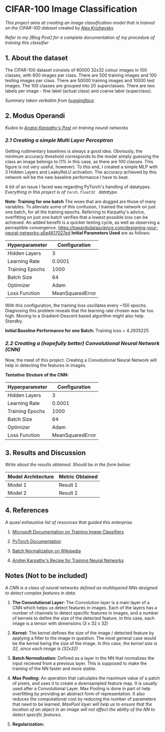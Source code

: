 # **CIFAR-100 Image Classification** 
_This project aims at creating an image classification model that is trained on the CIFAR-100 dataset_
created by [Alex Krizhevsky](https://www.cs.toronto.edu/~kriz/cifar.html)

_Refer to my [Blog Post] for a complete documentation of my procedure of training this 
classifier_

## **1. About the dataset**
The CIFAR-100 dataset consists of 60000 32x32
colour images in 100 classes, with 600 images 
per class. There are 500 training images and 
100 testing images per class. There are 50000 
training images and 10000 test images. 
The 100 classes are grouped into 20 
superclasses. There are two labels per 
image - fine label (actual class) and coarse label
(superclass).

_Summary taken verbatim from [huggingface](https://huggingface.co/datasets/cifar100)_


## **2. Modus Operandi**

_Kudos to [Andrej Karpathy's Post](https://karpathy.github.io/2019/04/25/recipe/) on 
training neural networks_  

### _**2.1 Creating a simple Multi Layer Perceptron**_
Getting rudimentary baselines is always a good idea. Obviously, the minimum accuracy threshold corresponds to the model simply guessing the class an image belongs to (1% in this case, as there are 100 classes. This figure is not very useful, however). To this end, I created a simple MLP with 3 Hidden Layers and LeakyReLU activation. 
The accuracy achieved by this network will be the new baseline performance I have to beat.

A bit of an issue I faced was regarding PyTorch's handling of datatypes. _Everything in this project is of ``` torch.float32  ``` datatype._

**Note: Training for one batch**
The woes that are dogged are those of many variables. To alleviate some of this confusion, I trained the network on just one batch, for all the training epochs. Referring to Karpathy's advice, overfitting on just one batch verifies that a lowest possible loss can be achieved. An added benefit is a quicker testing cycle, as well as observing a perceptible convergence. 
https://towardsdatascience.com/designing-your-neural-networks-a5e4617027ed
**Initial Parameters Used** are as follows: 

| **Hyperparameter**     |   **Configuration** |
|------------------------|---------------------|
| Hidden Layers          | 3                   |
| Learning Rate          |     0.0001          |
| Training Epochs        |     1000            |
| Batch Size             |       64            |
| Optimizer              | Adam                |
| Loss Function          | MeanSquaredError    |

With this configuration, the training loss oscillates every ~150 epochs. Diagnosing this problem reveals that the learning rate chosen was far too high. Moving to a Gradient-Descent based algorithm might also help. Standby.

**Initial Baseline Performance for one Batch:** Training loss = 4.2935225
    



### _**2.2 Creating a (hopefully better) Convolutional Neural Network (CNN)**_

Now, the meat of this project. Creating a Convolutional Neural Network will help in detecting the features in images. 


**Tentative Struture of the CNN:**










| **Hyperparameter**     |   **Configuration** |
|------------------------|---------------------|
| Hidden Layers          | 3                   |
| Learning Rate          |     0.0001          |
| Training Epochs        |     1000            |
| Batch Size             |       64            |
| Optimizer              | Adam                |
| Loss Function          | MeanSquaredError    |




## **3. Results and Discussion** 
_Write about the results obtained. Should be in the form below:_

| **Model Architecture** | **Metric Obtained** |
|------------------------|---------------------|
| Model 1                | Result 1            |
| Model 2                | Result 2            |

## **4. References**
_A quasi exhaustive list of resources that guided this enterprise._
1. [Microsoft Documentation on Training Image Classifiers](https://docs.microsoft.com/en-us/windows/ai/windows-ml/tutorials/pytorch-train-model)

2. [PyTorch Documentation](https://pytorch.org/tutorials/recipes/recipes/defining_a_neural_network.html)

3. [Batch Normalization on Wikipedia](https://en.wikipedia.org/wiki/Batch_normalization)

4. [Andrej Karpathy's Recipe for Training Neural Networks](https://karpathy.github.io/2019/04/25/recipe/)




## **Notes (Not to be included)**

_A CNN is a class of neural networks defined as multilayered NNs designed to detect complex features in data._

1. **The Convolutional Layer:** The Convolution layer is a main layer of a CNN which helps us detect features in images. Each of the layers has a number of channels to detect specific features in images, and a number of kernels to define the size of the detected feature. 
   In this case, each image is a tensor with dimensions (3 x 32 x 32) 


2. **Kernel:** The kernel defines the size of the image / detected feature by applying a filter to the image in question. The most general case would be the kernel being the size of the image. _In this case, the kernel size is 32, since each image is (32x32)_

3. **Batch Normalization:** Defined as a layer in the NN that normalizes the input recieved from a previous layer. This is supposed to make the training of the NN faster and more stable.

4. **Max Pooling:** An operation that calculates the maximum value of a patch of pixels, and uses it to create a downsampled feature map. It is usually used after a Convolutional Layer. Max Pooling is done in part ot help overfitting by providing an abstract form of representation. It also reduces the computational cost by reducing the number of parameters that need to be learned. 
    _MaxPool layer will help us to ensure that the location of an object in an image will not affect the ability of the NN to detect specific features._

5. **Regularization:** 

